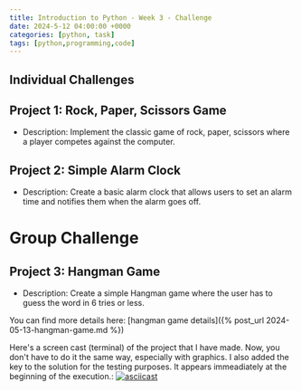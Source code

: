 ```yaml
---
title: Introduction to Python - Week 3 - Challenge
date: 2024-5-12 04:00:00 +0000
categories: [python, task]
tags: [python,programming,code]
---
```


## Individual Challenges

## Project 1: Rock, Paper, Scissors Game
- Description: Implement the classic game of rock, paper, scissors where a player competes against the computer.

## Project 2: Simple Alarm Clock
- Description: Create a basic alarm clock that allows users to set an alarm time and notifies them when the alarm goes off.

# Group Challenge

## Project 3: Hangman Game
- Description: Create a simple Hangman game where the user has to guess the word in 6 tries or less.

You can find more details here: [hangman game details]({% post_url 2024-05-13-hangman-game.md %})

Here's a screen cast (terminal) of the project that I have made. Now, you don't have to do it the same way, especially with graphics. I also added the key to the solution for the testing purposes. It appears immeadiately at the beginning of the execution.:
[![asciicast](https://asciinema.org/a/iUTVa1Dg0BcPwqIESMCPv5BHF.svg)](https://asciinema.org/a/iUTVa1Dg0BcPwqIESMCPv5BHF)

